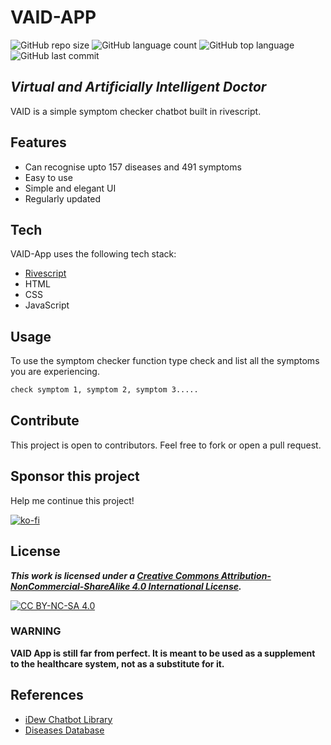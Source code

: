 # VAID-APP
![GitHub repo size](https://img.shields.io/github/repo-size/asmit-chandra/VAID-App?color)
![GitHub language count](https://img.shields.io/github/languages/count/asmit-chandra/VAID-App?color)
![GitHub top language](https://img.shields.io/github/languages/top/asmit-chandra/VAID-App?color)
![GitHub last commit](https://img.shields.io/github/last-commit/asmit-chandra/VAID-App?color)
## _Virtual and Artificially Intelligent Doctor_

VAID is a simple symptom checker chatbot built in rivescript.

## Features

- Can recognise upto 157 diseases and 491 symptoms
- Easy to use
- Simple and elegant UI
- Regularly updated

## Tech

VAID-App uses the following tech stack:

- [Rivescript](https://rivescript.com)
- HTML
- CSS
- JavaScript

## Usage

To use the symptom checker function type check and list all the symptoms you are experiencing.

```sh
check symptom 1, symptom 2, symptom 3.....
```
## Contribute

This project is open to contributors. Feel free to fork or open a pull request.

## Sponsor this project

Help me continue this project!

[![ko-fi](https://ko-fi.com/img/githubbutton_sm.svg)](https://ko-fi.com/A0A24Q9JV)

## License

***This work is licensed under a
[Creative Commons Attribution-NonCommercial-ShareAlike 4.0 International License][cc-by-nc-sa].***

[![CC BY-NC-SA 4.0][cc-by-nc-sa-image]][cc-by-nc-sa]

[cc-by-nc-sa]: http://creativecommons.org/licenses/by-nc-sa/4.0/
[cc-by-nc-sa-image]: https://licensebuttons.net/l/by-nc-sa/4.0/88x31.png
[cc-by-nc-sa-shield]: https://img.shields.io/badge/License-CC%20BY--NC--SA%204.0-lightgrey.svg

### WARNING

**VAID App is still far from perfect. It is meant to be used as a supplement to the healthcare system, not as a substitute for it.** 

## References

- [iDew Chatbot Library](https://docs.idew.org/code-chatbot/)
- [Diseases Database](https://docs.google.com/spreadsheets/d/e/2PACX-1vQBDHJfHRWfGobuuafkGPxiZbkkYd_gpjqMY6Q-D9DE9Ptr8YogcL3s5nUzuIToJKwJZPcou9tC1drR/pubhtml)
